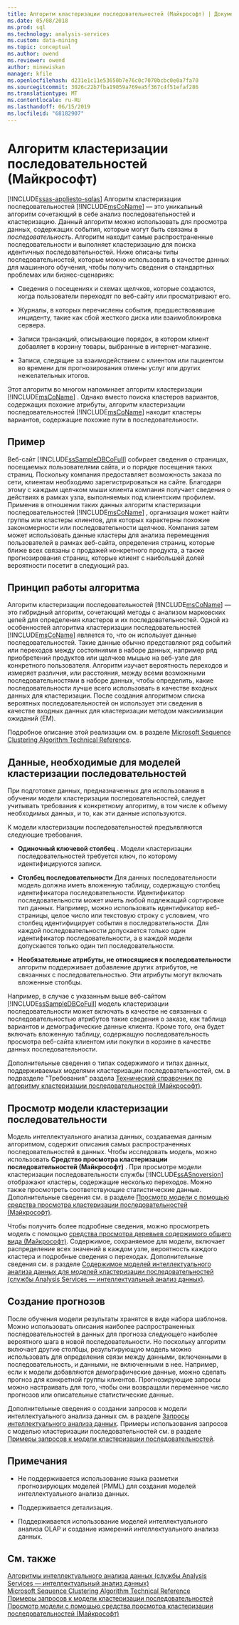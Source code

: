 ```yaml
---
title: Алгоритм кластеризации последовательностей (Майкрософт) | Документация Майкрософт
ms.date: 05/08/2018
ms.prod: sql
ms.technology: analysis-services
ms.custom: data-mining
ms.topic: conceptual
ms.author: owend
ms.reviewer: owend
author: minewiskan
manager: kfile
ms.openlocfilehash: d231e1c11e53650b7e76c0c7070bcbc0e0a7fa70
ms.sourcegitcommit: 3026c22b7fba19059a769ea5f367c4f51efaf286
ms.translationtype: MT
ms.contentlocale: ru-RU
ms.lasthandoff: 06/15/2019
ms.locfileid: "68182907"
---
```

# <a name="microsoft-sequence-clustering-algorithm"></a>Алгоритм кластеризации последовательностей (Майкрософт)
[!INCLUDE[ssas-appliesto-sqlas](../../includes/ssas-appliesto-sqlas.md)]
  Алгоритм кластеризации последовательностей [!INCLUDE[msCoName](../../includes/msconame-md.md)] — это уникальный алгоритм сочетающий в себе анализ последовательностей и кластеризацию. Данный алгоритм можно использовать для просмотра данных, содержащих события, которые могут быть связаны в *последовательность*. Алгоритм находит самые распространенные последовательности и выполняет кластеризацию для поиска идентичных последовательностей. Ниже описаны типы последовательностей, которые можно использовать в качестве данных для машинного обучения, чтобы получить сведения о стандартных проблемах или бизнес-сценариях:  
  
-   Сведения о посещениях и схемах щелчков, которые создаются, когда пользователи переходят по веб-сайту или просматривают его.  
  
-   Журналы, в которых перечислены события, предшествовавшие инциденту, такие как сбой жесткого диска или взаимоблокировка сервера.  
  
-   Записи транзакций, описывающие порядок, в котором клиент добавляет в корзину товары, выбранные в интернет-магазине.  
  
-   Записи, следящие за взаимодействием с клиентом или пациентом во времени для прогнозирования отмены услуг или других нежелательных итогов.  
  
 Этот алгоритм во многом напоминает алгоритм кластеризации [!INCLUDE[msCoName](../../includes/msconame-md.md)] . Однако вместо поиска кластеров вариантов, содержащих похожие атрибуты, алгоритм кластеризации последовательностей [!INCLUDE[msCoName](../../includes/msconame-md.md)] находит кластеры вариантов, содержащие похожие пути в последовательности.  
  
## <a name="example"></a>Пример  
 Веб-сайт [!INCLUDE[ssSampleDBCoFull](../../includes/sssampledbcofull-md.md)] собирает сведения о страницах, посещаемых пользователями сайта, и о порядке посещения таких страниц. Поскольку компания предоставляет возможность заказа по сети, клиентам необходимо зарегистрироваться на сайте. Благодаря этому с каждым щелчком мыши клиента компания получает сведения о действиях в рамках узла, выполняемых под клиентским профилем. Применив в отношении таких данных алгоритм кластеризации последовательностей [!INCLUDE[msCoName](../../includes/msconame-md.md)] , организация может найти группы или кластеры клиентов, для которых характерны похожие закономерности или последовательности щелчков. Компания затем может использовать данные кластеры для анализа перемещения пользователей в рамках веб-сайта, определения страниц, которые ближе всех связаны с продажей конкретного продукта, а также прогнозирования страниц, которые клиент с наибольшей долей вероятности посетит в следующий раз.  
  
## <a name="how-the-algorithm-works"></a>Принцип работы алгоритма  
 Алгоритм кластеризации последовательностей [!INCLUDE[msCoName](../../includes/msconame-md.md)] — это гибридный алгоритм, сочетающий методы с анализом марковских цепей для определения кластеров и их последовательностей.  Одной из особенностей алгоритма кластеризации последовательностей [!INCLUDE[msCoName](../../includes/msconame-md.md)] является то, что он использует данные последовательностей. Такие данные обычно представляют ряд событий или переходов между состояниями в наборе данных, например ряд приобретений продуктов или щелчков мышью на веб-узле для конкретного пользователя. Алгоритм изучает вероятность переходов и измеряет различия, или расстояния, между всеми возможными последовательностями в наборе данных, чтобы определить, какие последовательности лучше всего использовать в качестве входных данных для кластеризации. После создания алгоритмом списка вероятных последовательностей он использует эти сведения в качестве входных данных для кластеризации методом максимизации ожиданий (EM).  
  
 Подробное описание этой реализации см. в разделе [Microsoft Sequence Clustering Algorithm Technical Reference](../../analysis-services/data-mining/microsoft-sequence-clustering-algorithm-technical-reference.md).  
  
## <a name="data-required-for-sequence-clustering-models"></a>Данные, необходимые для моделей кластеризации последовательностей  
 При подготовке данных, предназначенных для использования в обучении модели кластеризации последовательностей, следует учитывать требования к конкретному алгоритму, в том числе к объему необходимых данных, и то, как эти данные используются.  
  
 К модели кластеризации последовательностей предъявляются следующие требования.  
  
-   **Одиночный ключевой столбец** . Модели кластеризации последовательностей требуется ключ, по которому идентифицируются записи.  
  
-   **Столбец последовательности** Для данных последовательности модель должна иметь вложенную таблицу, содержащую столбец идентификатора последовательности. Идентификатор последовательности может иметь любой подлежащий сортировке тип данных. Например, можно использовать идентификатор веб-страницы, целое число или текстовую строку с условием, что столбец идентифицирует события в последовательности. Для каждой последовательности допускается только один идентификатор последовательности, а в каждой модели допускается только один тип последовательности.  
  
-   **Необязательные атрибуты, не относящиеся к последовательности** алгоритм поддерживает добавление других атрибутов, не связанных с последовательностью. Эти атрибуты могут включать вложенные столбцы.  
  
 Например, в случае с указанным выше веб-сайтом [!INCLUDE[ssSampleDBCoFull](../../includes/sssampledbcofull-md.md)] модель кластеризации последовательности может включать в качестве не связанных с последовательностью атрибутов такие сведения о заказе, как таблица вариантов и демографические данные клиента. Кроме того, она будет включать вложенную таблицу, содержащую последовательность просмотра веб-сайта клиентом или покупки в корзине в качестве данных последовательности.  
  
 Дополнительные сведения о типах содержимого и типах данных, поддерживаемых моделями кластеризации последовательностей, см. в подразделе "Требования" раздела [Технический справочник по алгоритму кластеризации последовательностей (Майкрософт)](../../analysis-services/data-mining/microsoft-sequence-clustering-algorithm-technical-reference.md).  
  
## <a name="viewing-a-sequence-clustering-model"></a>Просмотр модели кластеризации последовательности  
 Модель интеллектуального анализа данных, создаваемая данным алгоритмом, содержит описания самых распространенных последовательностей в данных. Чтобы исследовать модель, можно использовать **Средство просмотра кластеризации последовательностей (Майкрософт)** . При просмотре модели кластеризации последовательности службы [!INCLUDE[ssASnoversion](../../includes/ssasnoversion-md.md)] отображают кластеры, содержащие несколько переходов. Можно также просмотреть соответствующие статистические данные. Дополнительные сведения см. в разделе [Просмотр модели с помощью средства просмотра кластеризации последовательностей (Майкрософт)](../../analysis-services/data-mining/browse-a-model-using-the-microsoft-sequence-cluster-viewer.md).  
  
 Чтобы получить более подробные сведения, можно просмотреть модель с помощью [средства просмотра деревьев содержимого общего вида (Майкрософт)](../../analysis-services/data-mining/browse-a-model-using-the-microsoft-generic-content-tree-viewer.md). Содержимое, сохраняемое для модели, включает распределение всех значений в каждом узле, вероятность каждого кластера и подробные сведения о переходах. Дополнительные сведения см. в разделе [Содержимое моделей интеллектуального анализа данных для моделей кластеризации последовательностей (службы Analysis Services — интеллектуальный анализ данных)](../../analysis-services/data-mining/mining-model-content-for-sequence-clustering-models.md).  
  
## <a name="creating-predictions"></a>Создание прогнозов  
 После обучения модели результаты хранятся в виде набора шаблонов. Можно использовать описания наиболее распространенных последовательностей в данных для прогноза следующего наиболее вероятного шага в новой последовательности. Но поскольку алгоритм включает другие столбцы, результирующую модель можно использовать для определения связи между данными, включенными в последовательность, и данными, не включенными в нее. Например, если к модели добавляются демографические данные, можно сделать прогноз для конкретной группы клиентов. Прогнозирующие запросы можно настраивать для того, чтобы они возвращали переменное число прогнозов или описательные статистические данные.  
  
 Дополнительные сведения о создании запросов к модели интеллектуального анализа данных см. в разделе [Запросы интеллектуального анализа данных](../../analysis-services/data-mining/data-mining-queries.md). Примеры использования запросов с моделью кластеризации последовательностей см. в разделе [Примеры запросов к модели кластеризации последовательностей](../../analysis-services/data-mining/sequence-clustering-model-query-examples.md).  
  
## <a name="remarks"></a>Примечания  
  
-   Не поддерживается использование языка разметки прогнозирующих моделей (PMML) для создания моделей интеллектуального анализа данных.  
  
-   Поддерживается детализация.  
  
-   Поддерживается использование моделей интеллектуального анализа OLAP и создание измерений интеллектуального анализа данных.  
  
## <a name="see-also"></a>См. также  
 [Алгоритмы интеллектуального анализа данных (службы Analysis Services — интеллектуальный анализ данных)](../../analysis-services/data-mining/data-mining-algorithms-analysis-services-data-mining.md)   
 [Microsoft Sequence Clustering Algorithm Technical Reference](../../analysis-services/data-mining/microsoft-sequence-clustering-algorithm-technical-reference.md)   
 [Примеры запросов к модели кластеризации последовательностей](../../analysis-services/data-mining/sequence-clustering-model-query-examples.md)   
 [Просмотр модели с помощью средства просмотра кластеризации последовательностей (Майкрософт)](../../analysis-services/data-mining/browse-a-model-using-the-microsoft-sequence-cluster-viewer.md)  
  
  
